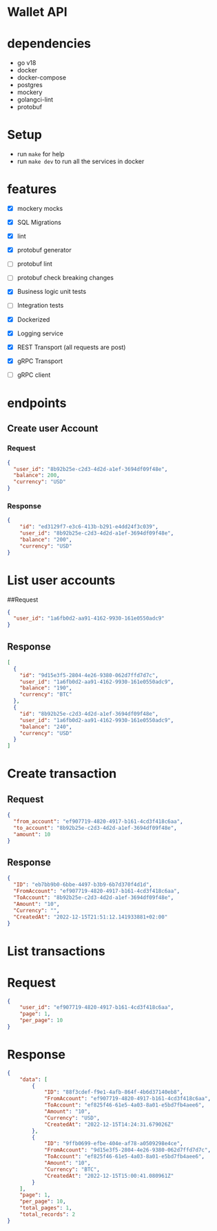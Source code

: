 # Wallet API

# dependencies
* go v18
* docker
* docker-compose
* postgres
* mockery
* golangci-lint
* protobuf

# Setup
* run `make` for help
* run `make dev` to run all the services in docker

# features
* [x] mockery mocks
* [x] SQL Migrations
* [x] lint
* [x] protobuf generator
* [ ] protobuf lint
* [ ] protobuf check breaking changes
* [x] Business logic unit tests
* [ ] Integration tests
* [x] Dockerized
* [x] Logging service
* [x] REST Transport (all requests are post)
* [x] gRPC Transport
* [ ] gRPC client


# endpoints
## Create user Account
### Request
```json
{
  "user_id": "8b92b25e-c2d3-4d2d-a1ef-3694df09f48e",
  "balance": 200,
  "currency": "USD"
}
```
### Response
```json
{
    "id": "ed3129f7-e3c6-413b-b291-e4dd24f3c039",
    "user_id": "8b92b25e-c2d3-4d2d-a1ef-3694df09f48e",
    "balance": "200",
    "currency": "USD"
}
```
# List user accounts
##Request
```json
{
  "user_id": "1a6fb0d2-aa91-4162-9930-161e0550adc9"
}
```
## Response
```json
[
  {
    "id": "9d15e3f5-2804-4e26-9380-062d7ffd7d7c",
    "user_id": "1a6fb0d2-aa91-4162-9930-161e0550adc9",
    "balance": "190",
    "currency": "BTC"
  },
  {
    "id": "8b92b25e-c2d3-4d2d-a1ef-3694df09f48e",
    "user_id": "1a6fb0d2-aa91-4162-9930-161e0550adc9",
    "balance": "240",
    "currency": "USD"
  }
]
```
# Create transaction
## Request
```json
{
  "from_account": "ef907719-4820-4917-b161-4cd3f418c6aa",
  "to_account": "8b92b25e-c2d3-4d2d-a1ef-3694df09f48e",
  "amount": 10
}
```
## Response
```json
{
  "ID": "eb7bb9b0-6bbe-4497-b3b9-6b7d370f4d1d",
  "FromAccount": "ef907719-4820-4917-b161-4cd3f418c6aa",
  "ToAccount": "8b92b25e-c2d3-4d2d-a1ef-3694df09f48e",
  "Amount": "10",
  "Currency": "",
  "CreatedAt": "2022-12-15T21:51:12.141933881+02:00"
}
```

# List transactions
# Request
```json
{
    "user_id": "ef907719-4820-4917-b161-4cd3f418c6aa",
    "page": 1,
    "per_page": 10
}
```
# Response
```json
{
    "data": [
        {
            "ID": "88f3cdef-f9e1-4afb-864f-4b6d37140eb8",
            "FromAccount": "ef907719-4820-4917-b161-4cd3f418c6aa",
            "ToAccount": "ef825f46-61e5-4a03-8a01-e5bd7fb4aee6",
            "Amount": "10",
            "Currency": "USD",
            "CreatedAt": "2022-12-15T14:24:31.679026Z"
        },
        {
            "ID": "9ffb0699-efbe-404e-af78-a0509298e4ce",
            "FromAccount": "9d15e3f5-2804-4e26-9380-062d7ffd7d7c",
            "ToAccount": "ef825f46-61e5-4a03-8a01-e5bd7fb4aee6",
            "Amount": "10",
            "Currency": "BTC",
            "CreatedAt": "2022-12-15T15:00:41.080961Z"
        }
    ],
    "page": 1,
    "per_page": 10,
    "total_pages": 1,
    "total_records": 2
}
```
